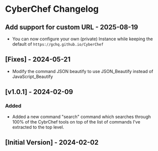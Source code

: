 # CyberChef Changelog

## Add support for custom URL - 2025-08-19

- You can now configure your own (private) Instance while keeping the default of `https://gchq.github.io/CyberChef`

## [Fixes] - 2024-05-21

- Modify the command JSON beautify to use JSON_Beautify instead of JavaScript_Beautify

## [v1.0.1] - 2024-02-09

### Added

- Added a new command "search" command which searches through 100% of the CybrChef tools on top of the list of commands I've extracted to the top level.

## [Initial Version] - 2024-02-02
